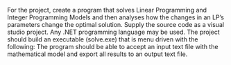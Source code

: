 For the project, create a program that solves Linear Programming and Integer Programming Models 
and then analyses how the changes in an LP’s parameters change the optimal solution.
Supply the source code as a visual studio project. Any .NET programming language may be used. The 
project should build an executable (solve.exe) that is menu driven with the following:
The program should be able to accept an input text file with the mathematical model and export all 
results to an output text file.


